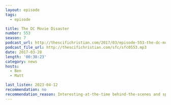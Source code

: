 ```yaml
---
layout: episode
tags:
  - episode

title: The DC Movie Disaster
number: 553
season: 7
podcast_url: http://thescifichristian.com/2017/03/episode-553-the-dc-movie-disaster/
podcast_file_url: http://thescifichristian.com/sfc/sfc0553.mp3
date: 2017-03-28
length: '00:38:23'
category: news
hosts:
  - Ben
  - Matt

last_listen: 2023-04-12
recommendation: no
recommendation_reason: Interesting-at-the-time behind-the-scenes and speculation
---
```

